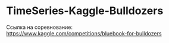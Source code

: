 # TimeSeries-Kaggle-Bulldozers

Ссылка на соревнование: https://www.kaggle.com/competitions/bluebook-for-bulldozers